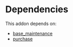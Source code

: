 # Dependencies

This addon depends on:

- [base_maintenance](https://github.com/bringout/oca-technical)
- [purchase](https://github.com/bringout/oca-ocb-core/tree/0e11bee18c8c7dd39664f7b81670e02dd0705e48/odoo-bringout-oca-ocb-purchase)
